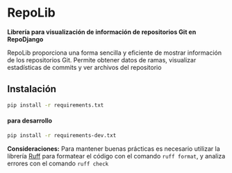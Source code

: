 # RepoLib
**Librería para visualización de información de repositorios Git en RepoDjango**

RepoLib proporciona una forma sencilla y eficiente de mostrar información de los repositorios Git. Permite obtener datos de ramas, visualizar estadísticas de commits y ver archivos del repositorio


## Instalación
```bash
pip install -r requirements.txt
```

#### para desarrollo
```bash
pip install -r requirements-dev.txt
```

**Consideraciones:**
Para mantener buenas prácticas es necesario utilizar la librería [Ruff](https://docs.astral.sh/ruff/ "documentación de Ruff") para formatear el código  con el comando `ruff format`, y analiza  errores con el comando `ruff check`
